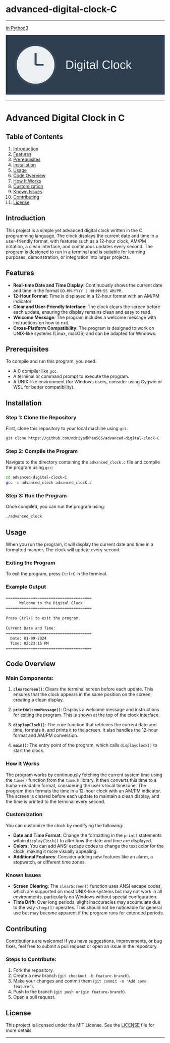 # advanced-digital-clock-C
---
[In Python3](#)

![Clock Logo](logo.svg)

---

# Advanced Digital Clock in C

## Table of Contents
1. [Introduction](#introduction)
2. [Features](#features)
3. [Prerequisites](#prerequisites)
4. [Installation](#installation)
5. [Usage](#usage)
6. [Code Overview](#code-overview)
7. [How It Works](#how-it-works)
8. [Customization](#customization)
9. [Known Issues](#known-issues)
10. [Contributing](#contributing)
11. [License](#license)

## Introduction
This project is a simple yet advanced digital clock written in the C programming language. The clock displays the current date and time in a user-friendly format, with features such as a 12-hour clock, AM/PM notation, a clean interface, and continuous updates every second. The program is designed to run in a terminal and is suitable for learning purposes, demonstration, or integration into larger projects.

## Features
- **Real-time Date and Time Display**: Continuously shows the current date and time in the format `DD-MM-YYYY | HH:MM:SS AM/PM`.
- **12-Hour Format**: Time is displayed in a 12-hour format with an AM/PM indicator.
- **Clear and User-Friendly Interface**: The clock clears the screen before each update, ensuring the display remains clean and easy to read.
- **Welcome Message**: The program includes a welcome message with instructions on how to exit.
- **Cross-Platform Compatibility**: The program is designed to work on UNIX-like systems (Linux, macOS) and can be adapted for Windows.

## Prerequisites
To compile and run this program, you need:
- A C compiler like `gcc`.
- A terminal or command prompt to execute the program.
- A UNIX-like environment (for Windows users, consider using Cygwin or WSL for better compatibility).

## Installation
### Step 1: Clone the Repository
First, clone this repository to your local machine using `git`:

```bash
git clone https://github.com/mdriyadkhan585/advanced-digital-clock-C
```

### Step 2: Compile the Program
Navigate to the directory containing the `advanced_clock.c` file and compile the program using `gcc`:

```bash
cd advanced-digital-clock-C 
gcc -o advanced_clock advanced_clock.c
```

### Step 3: Run the Program
Once compiled, you can run the program using:

```bash
./advanced_clock
```

## Usage
When you run the program, it will display the current date and time in a formatted manner. The clock will update every second.

### Exiting the Program
To exit the program, press `Ctrl+C` in the terminal.

### Example Output
```
======================================
      Welcome to the Digital Clock    
======================================

Press Ctrl+C to exit the program.

Current Date and Time:
======================================
  Date: 01-09-2024
  Time: 02:23:15 PM
======================================
```

## Code Overview
### Main Components:
1. **`clearScreen()`**: Clears the terminal screen before each update. This ensures that the clock appears in the same position on the screen, creating a clean display.

2. **`printWelcomeMessage()`**: Displays a welcome message and instructions for exiting the program. This is shown at the top of the clock interface.

3. **`displayClock()`**: The core function that retrieves the current date and time, formats it, and prints it to the screen. It also handles the 12-hour format and AM/PM conversion.

4. **`main()`**: The entry point of the program, which calls `displayClock()` to start the clock.

### How It Works
The program works by continuously fetching the current system time using the `time()` function from the `time.h` library. It then converts this time to a human-readable format, considering the user's local timezone. The program then formats the time in a 12-hour clock with an AM/PM indicator. The screen is cleared before each update to maintain a clean display, and the time is printed to the terminal every second.

### Customization
You can customize the clock by modifying the following:
- **Date and Time Format**: Change the formatting in the `printf` statements within `displayClock()` to alter how the date and time are displayed.
- **Colors**: You can add ANSI escape codes to change the text color for the clock, making it more visually appealing.
- **Additional Features**: Consider adding new features like an alarm, a stopwatch, or different time zones.

### Known Issues
- **Screen Clearing**: The `clearScreen()` function uses ANSI escape codes, which are supported on most UNIX-like systems but may not work in all environments, particularly on Windows without special configuration.
- **Time Drift**: Over long periods, slight inaccuracies may accumulate due to the way `sleep(1)` operates. This should not be noticeable for general use but may become apparent if the program runs for extended periods.

## Contributing
Contributions are welcome! If you have suggestions, improvements, or bug fixes, feel free to submit a pull request or open an issue in the repository.

### Steps to Contribute:
1. Fork the repository.
2. Create a new branch (`git checkout -b feature-branch`).
3. Make your changes and commit them (`git commit -m 'Add some feature'`).
4. Push to the branch (`git push origin feature-branch`).
5. Open a pull request.

## License
This project is licensed under the MIT License. See the [LICENSE]() file for more details.

---
